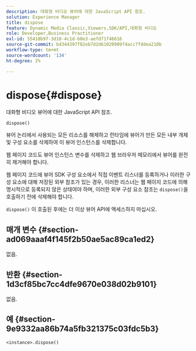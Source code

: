 ```yaml
---
description: 대화형 비디오 뷰어에 대한 JavaScript API 참조.
solution: Experience Manager
title: dispose
feature: Dynamic Media Classic,Viewers,SDK/API,대화형 비디오
role: Developer,Business Practitioner
exl-id: 55418b97-3d18-4c1d-b0e3-aefd71f46616
source-git-commit: b4344397f82eb7d2d61020909f4acc7fddea210b
workflow-type: tm+mt
source-wordcount: '134'
ht-degree: 2%

---
```


# dispose{#dispose}

대화형 비디오 뷰어에 대한 JavaScript API 참조.

`dispose()`

뷰어 논리에서 사용되는 모든 리소스를 해제하고 런타임에 뷰어가 만든 모든 내부 개체 및 구성 요소를 삭제하여 이 뷰어 인스턴스를 삭제합니다.

웹 페이지 코드도 뷰어 인스턴스 변수를 삭제하고 웹 브라우저 메모리에서 뷰어를 완전히 제거해야 합니다.

웹 페이지 코드에 뷰어 SDK 구성 요소에서 직접 이벤트 리스너를 등록하거나 이러한 구성 요소에 대해 저장된 외부 참조가 있는 경우, 이러한 리스너는 웹 페이지 코드에 의해 명시적으로 등록되지 않은 상태여야 하며, 이러한 외부 구성 요소 참조는 `dispose()`을 호출하기 전에 삭제해야 합니다.

`dispose()` 이 호출된 후에는 더 이상 뷰어 API에 액세스하지 마십시오.

## 매개 변수 {#section-ad069aaaf4f145f2b50ae5ac89ca1ed2}

없음.

## 반환 {#section-1d3cf85bc7cc4dfe9670e038d02b9101}

없음.

## 예 {#section-9e9332aa86b74a5fb321375c03fdc5b3}

```
<instance>.dispose()
```
